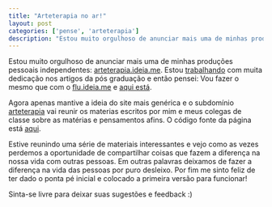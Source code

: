 ```yaml
---
title: "Arteterapia no ar!"
layout: post
categories: ['pense', 'arteterapia']
description: "Estou muito orgulhoso de anunciar mais uma de minhas produções pessoais independentes: [arteterapia.ideia.me][1]. Estou [trabalhando][3] com muita dedicação ..."
---
```

Estou muito orgulhoso de anunciar mais uma de minhas produções pessoais independentes: [arteterapia.ideia.me][1]. Estou [trabalhando][3] com muita dedicação nos artigos da pós graduação e então pensei: Vou fazer o mesmo que com o [flu.ideia.me][2] e [aqui está][1].

Agora apenas mantive a ideia do site mais genérica e o subdomínio [arteterapia][1] vai reunir os materias escritos por mim e meus colegas de classe sobre as matérias e pensamentos afins. O código fonte da página está [aqui][3].

Estive reunindo uma série de materiais interessantes e vejo como as vezes perdemos a oportunidade de compartilhar coisas que fazem a diferença na nossa vida com outras pessoas. Em outras palavras deixamos de fazer a diferença na vida das pessoas por puro desleixo. Por fim me sinto feliz de ter dado o ponta pé inicial e colocado a primeira versão para funcionar!

Sinta-se livre para deixar suas sugestões e feedback :)

[1]: http://arteterapia.ideia.me
[2]: http://flu.ideia.me
[3]: http://github.com/jonata/arterapia.ideia.me
